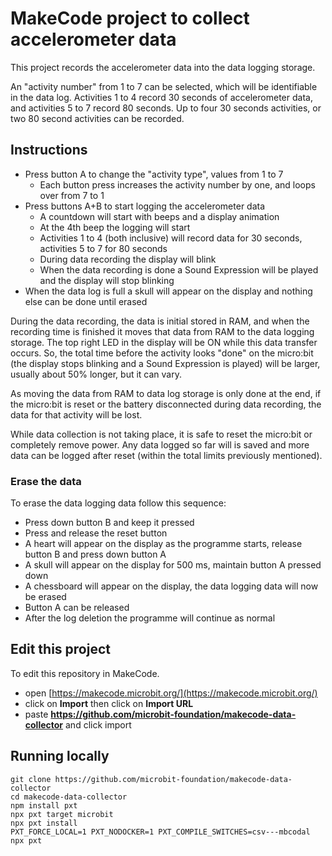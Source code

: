 # MakeCode project to collect accelerometer data

This project records the accelerometer data into the data logging storage.

An "activity number" from 1 to 7 can be selected, which will be identifiable in the data log.
Activities 1 to 4 record 30 seconds of accelerometer data, and activities 5 to 7 record 80 seconds.
Up to four 30 seconds activities, or two 80 second activities can be recorded.


## Instructions

- Press button A to change the "activity type", values from 1 to 7
    - Each button press increases the activity number by one, and loops over from 7 to 1
- Press buttons A+B to start logging the accelerometer data
    - A countdown will start with beeps and a display animation
    - At the 4th beep the logging will start
    - Activities 1 to 4 (both inclusive) will record data for 30 seconds, activities 5 to 7 for 80 seconds
    - During data recording the display will blink
    - When the data recording is done a Sound Expression will be played and the display will stop blinking
- When the data log is full a skull will appear on the display and nothing else can be done until erased

During the data recording, the data is initial stored in RAM, and when the recording time is finished it moves that data from RAM to the data logging storage.
The top right LED in the display will be ON while this data transfer occurs.
So, the total time before the activity looks "done" on the micro:bit (the display stops blinking and a Sound Expression is played) will be larger, usually about 50% longer, but it can vary.

As moving the data from RAM to data log storage is only done at the end, if the micro:bit is reset or the battery disconnected during data recording, the data for that activity will be lost.

While data collection is not taking place, it is safe to reset the micro:bit or completely remove power.
Any data logged so far will is saved and more data can be logged after reset (within the total limits previously mentioned).

### Erase the data

To erase the data logging data follow this sequence:
- Press down button B and keep it pressed
- Press and release the reset button
- A heart will appear on the display as the programme starts, release button B and press down button A
- A skull will appear on the display for 500 ms, maintain button A pressed down
- A chessboard will appear on the display, the data logging data will now be erased
- Button A can be released
- After the log deletion the programme will continue as normal


## Edit this project

To edit this repository in MakeCode.

* open [https://makecode.microbit.org/](https://makecode.microbit.org/)
* click on **Import** then click on **Import URL**
* paste **https://github.com/microbit-foundation/makecode-data-collector** and click import


## Running locally

```
git clone https://github.com/microbit-foundation/makecode-data-collector
cd makecode-data-collector
npm install pxt
npx pxt target microbit
npx pxt install
PXT_FORCE_LOCAL=1 PXT_NODOCKER=1 PXT_COMPILE_SWITCHES=csv---mbcodal npx pxt
```
